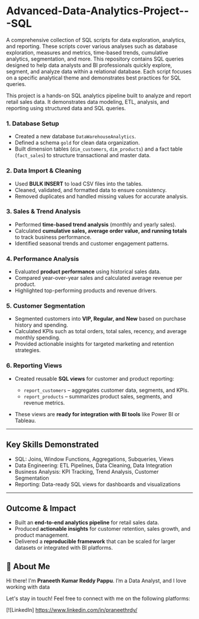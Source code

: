 # Advanced-Data-Analytics-Project---SQL
A comprehensive collection of SQL scripts for data exploration, analytics, and reporting. These scripts cover various analyses such as database exploration, measures and metrics, time-based trends, cumulative analytics, segmentation, and more.
This repository contains SQL queries designed to help data analysts and BI professionals quickly explore, segment, and analyze data within a relational database. Each script focuses on a specific analytical theme and demonstrates best practices for SQL queries.

This project is a hands-on SQL analytics pipeline built to analyze and report retail sales data. It demonstrates data modeling, ETL, analysis, and reporting using structured data and SQL queries.

### 1. Database Setup

* Created a new database `DataWarehouseAnalytics`.
* Defined a schema `gold` for clean data organization.
* Built dimension tables (`dim_customers`, `dim_products`) and a fact table (`fact_sales`) to structure transactional and master data.

### 2. Data Import & Cleaning

* Used **BULK INSERT** to load CSV files into the tables.
* Cleaned, validated, and formatted data to ensure consistency.
* Removed duplicates and handled missing values for accurate analysis.

### 3. Sales & Trend Analysis

* Performed **time-based trend analysis** (monthly and yearly sales).
* Calculated **cumulative sales, average order value, and running totals** to track business performance.
* Identified seasonal trends and customer engagement patterns.

### 4. Performance Analysis

* Evaluated **product performance** using historical sales data.
* Compared year-over-year sales and calculated average revenue per product.
* Highlighted top-performing products and revenue drivers.

### 5. Customer Segmentation

* Segmented customers into **VIP, Regular, and New** based on purchase history and spending.
* Calculated KPIs such as total orders, total sales, recency, and average monthly spending.
* Provided actionable insights for targeted marketing and retention strategies.

### 6. Reporting Views

* Created reusable **SQL views** for customer and product reporting:

  * `report_customers` – aggregates customer data, segments, and KPIs.
  * `report_products` – summarizes product sales, segments, and revenue metrics.
* These views are **ready for integration with BI tools** like Power BI or Tableau.

---

## Key Skills Demonstrated

* SQL: Joins, Window Functions, Aggregations, Subqueries, Views
* Data Engineering: ETL Pipelines, Data Cleaning, Data Integration
* Business Analysis: KPI Tracking, Trend Analysis, Customer Segmentation
* Reporting: Data-ready SQL views for dashboards and visualizations

---

## Outcome & Impact

* Built an **end-to-end analytics pipeline** for retail sales data.
* Produced **actionable insights** for customer retention, sales growth, and product management.
* Delivered a **reproducible framework** that can be scaled for larger datasets or integrated with BI platforms.


## 🌟 About Me

Hi there! I'm **Praneeth Kumar Reddy Pappu**. I’m a Data Analyst, and I love working with data

Let's stay in touch! Feel free to connect with me on the following platforms:

[![LinkedIn] https://www.linkedin.com/in/praneethrdy/
